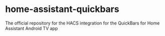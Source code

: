 # home-assistant-quickbars
The official repository for the HACS integration for the QuickBars for Home Assistant Android TV app
